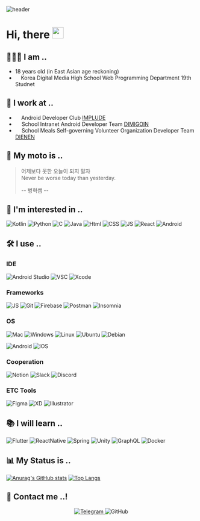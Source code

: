 ![header](https://img.freepik.com/free-vector/realistic-beautiful-sea-view-summer-vacation-concept_1262-11902.jpg) 
# Hi, there <img src="https://raw.githubusercontent.com/MartinHeinz/MartinHeinz/master/wave.gif" width="30px">

## 🧑🏻‍💻 I am ..
* 18 years old (in East Asian age reckoning)
*  <img src="https://dimigo.hs.kr/files/attach/xeicon/favicon.ico" width="11px"> Korea Digital Media High School Web Programming Department 19th Studnet

## 💼 I work at ..
* <img src="https://implude.com//favicon/apple-icon-57x57.png" width="12px"> Android Developer Club [IMPLUDE](https://implude.com/)
* <img src="https://dimigo.in/static/icons/favicon-96x96.png" width="13px"> School Intranet Android Developer Team [DIMIGOIN](https://github.com/dimigoin)
* <img src="https://avatars.githubusercontent.com/u/84033302" width="13px"> School Meals Self-governing Volunteer Organization Developer Team [DIENEN](https://github.com/dienen-dev)

## 📜 My moto is ..
> 어제보다 못한 오늘이 되지 말자 <br>
> Never be worse today than yesterday.
> 
> -- 병혁쌤 --

## 🥰 I'm interested in ..
<img alt="Kotlin" src="https://img.shields.io/badge/kotlin-%230095D5.svg?style=for-the-badge&logo=kotlin&logoColor=white"/> <img alt="Python" src="https://img.shields.io/badge/Python-3776AB?style=for-the-badge&logo=python&logoColor=white"/> <img alt="C" src="https://img.shields.io/badge/C-00599C?style=for-the-badge&logo=c&logoColor=white"/> <img alt="Java" src="https://img.shields.io/badge/Java-ED8B00?style=for-the-badge&logo=java&logoColor=white"/> <img alt="Html" src="https://img.shields.io/badge/HTML5-E34F26?style=for-the-badge&logo=html5&logoColor=white"/> <img alt="CSS" src="https://img.shields.io/badge/CSS3-1572B6?style=for-the-badge&logo=css3&logoColor=white"/> <img alt="JS" src="https://img.shields.io/badge/JavaScript-F7DF1E?style=for-the-badge&logo=javascript&logoColor=black"/> <img alt="React" src="https://img.shields.io/badge/React-20232A?style=for-the-badge&logo=react&logoColor=61DAFB"/> <img alt="Android" src="https://img.shields.io/badge/Android-3DDC84?style=for-the-badge&logo=android&logoColor=white"/>


## 🛠 I use ..
### IDE
<img alt="Android Studio" src="https://img.shields.io/badge/Android_Studio-3DDC84?style=for-the-badge&logo=android-studio&logoColor=white"> <img alt="VSC" src="https://img.shields.io/badge/Visual_Studio_Code-0078D4?style=for-the-badge&logo=visual%20studio%20code&logoColor=white"> <img alt="Xcode" src="https://img.shields.io/badge/Xcode-007ACC?style=for-the-badge&logo=Xcode&logoColor=white"/>

### Frameworks
<img alt="JS" src="https://img.shields.io/badge/fastapi-109989?style=for-the-badge&logo=FASTAPI&logoColor=white"/> <img alt="Git" src="https://img.shields.io/badge/Git-F05032?style=for-the-badge&logo=git&logoColor=white"/> <img alt="Firebase" src="https://img.shields.io/badge/firebase-ffca28?style=for-the-badge&logo=firebase&logoColor=black"/> <img alt="Postman" src="https://img.shields.io/badge/Postman-FF6C37?style=for-the-badge&logo=Postman&logoColor=white"/> <img alt="Insomnia" src="https://img.shields.io/badge/Insomnia-5849be?style=for-the-badge&logo=Insomnia&logoColor=white"/>

### OS
<img alt="Mac" src="https://img.shields.io/badge/MacOS-999999?style=for-the-badge&logo=apple&logoColor=white"/> <img alt="Windows" src="https://img.shields.io/badge/Windows-0078D6?style=for-the-badge&logo=windows&logoColor=white"/> <img alt="Linux" src="https://img.shields.io/badge/Linux-FCC624?style=for-the-badge&logo=linux&logoColor=black"/> <img alt="Ubuntu" src="https://img.shields.io/badge/Ubuntu-E95420?style=for-the-badge&logo=ubuntu&logoColor=white"/> <img alt="Debian" src="https://img.shields.io/badge/Debian-A81D33?style=for-the-badge&logo=debian&logoColor=white"/> 

<img alt="Android" src="https://img.shields.io/badge/Android-3DDC84?style=for-the-badge&logo=android&logoColor=white"/> <img alt="IOS" src="https://img.shields.io/badge/iOS-000000?style=for-the-badge&logo=ios&logoColor=white"/>

### Cooperation
<img alt="Notion" src="https://img.shields.io/badge/Notion-000000?style=for-the-badge&logo=notion&logoColor=white"/> <img alt="Slack" src="https://img.shields.io/badge/Slack-4A154B?style=for-the-badge&logo=slack&logoColor=white" /> <img alt="Discord" src="https://img.shields.io/badge/discord-%237289DA.svg?style=for-the-badge&logo=discord&logoColor=white"/>

### ETC Tools
<img alt="Figma" src="https://img.shields.io/badge/Figma-F24E1E?style=for-the-badge&logo=figma&logoColor=white"/> <img alt="XD" src="https://img.shields.io/badge/Adobe%20XD-FF61F6?style=for-the-badge&logo=Adobe%20XD&logoColor=white"/> <img alt="Illustrator" src="https://img.shields.io/badge/Adobe%20Illustrator-FF9A00?style=for-the-badge&logo=adobe%20illustrator&logoColor=white"/>

## 📚 I will learn ..
<img alt="Flutter" src="https://img.shields.io/badge/Flutter-02569B?style=for-the-badge&logo=flutter&logoColor=white"/> <img alt="ReactNative" src="https://img.shields.io/badge/React_Native-20232A?style=for-the-badge&logo=react&logoColor=61DAFB"/> <img alt="Spring" src="https://img.shields.io/badge/Spring-6DB33F?style=for-the-badge&logo=spring&logoColor=white"/> <img alt="Unity" src="https://img.shields.io/badge/Unity-100000?style=for-the-badge&logo=unity&logoColor=white"/> <img alt="GraphQL" src="https://img.shields.io/badge/GraphQl-E10098?style=for-the-badge&logo=graphql&logoColor=white"/> <img alt="Docker" src="https://img.shields.io/badge/Docker-2CA5E0?style=for-the-badge&logo=docker&logoColor=white"/>

## 📊 My Status is ..
[![Anurag's GitHub stats](https://github-readme-stats.vercel.app/api?username=gijuno&count_private=true&show_icons=true&bg_color=angle,4BC4E5,4BC4E5,B4DBE5,EACE97,EACE97&title_color=FFFFFF&text_color=ECF4FF&icon_color=FFFFFF)](https://github.com/anuraghazra/github-readme-stats)
[![Top Langs](https://github-readme-stats.vercel.app/api/top-langs/?username=Gijuno&langs_count=10&count_private=true&show_icons=true&bg_color=angle,4BC4E5,4BC4E5,B4DBE5,EACE97,EACE97&title_color=FFFFFF&text_color=FFFFFF&icon_color=FFFFFF&layout=compact)](https://github.com/anuraghazra/github-readme-stats)

## 📱 Contact me ..!
<p align="center">
	<a href="https://naver.com" target="_blank">
		<img alt="Telegram" src="https://img.shields.io/badge/Telegram-2CA5E0?style=for-the-badge&logo=telegram&logoColor=white	"/> 
	</a>
	 <img alt="GitHub" src="https://img.shields.io/badge/github-%23121011.svg?style=for-the-badge&logo=github&logoColor=white"/>
	
</p>
